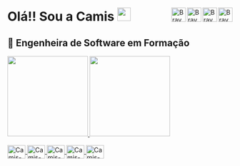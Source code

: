 #
<a href="mailto: cfdmelo@gmail.com">
  <img align="right" alt="Braydon's Email" width="32px" src="https://raw.githubusercontent.com/braydonwang/braydonwang/main/mail.png" />
</a>
<a href="https://www.linkedin.com/in/camila-freire-de-melo-11602a219">
  <img align="right" alt="Braydon's LinkedIn" width="32px" src="https://raw.githubusercontent.com/braydonwang/braydonwang/main/linkedin.svg" />
</a>
<a href="https://www.instagram.com/milaa_melo/">
  <img align="right" alt="Braydon's Instagram" width="32px" src="https://raw.githubusercontent.com/braydonwang/braydonwang/main/instagram.png" />
</a>
</a>
<a href="https://discord.com/users/CamilaMelo#7546">
  <img align="right" alt="Braydon's Discord" width="32px" src="https://raw.githubusercontent.com/braydonwang/braydonwang/main/discord.svg" />
</a>

# Olá!! Sou a Camis <img src="https://media.giphy.com/media/hvRJCLFzcasrR4ia7z/giphy.gif" width="30px">  
## 🌱 Engenheira de Software em Formação

<div>
  <a href="https://github.com/cfdmelo">
  <img height="180em" src="https://github-readme-stats.vercel.app/api?username=cfdmelo&show_icons=true&theme=dark&include_all_commits=true&count_public=true"/>
  <img height="180em" src="https://github-readme-stats.vercel.app/api/top-langs/?username=cfdmelo&layout=compact&langs_count=7&theme=dark"/>
</div>

  
<div style="display: inline_block"><br>
  <img align="center" alt="Camis-VsCode" height="30" width="40" src="https://cdn.jsdelivr.net/gh/devicons/devicon/icons/java/java-original.svg">
  <img align="center" alt="Camis-VsCode" height="30" width="40" src="https://cdn.jsdelivr.net/gh/devicons/devicon/icons/c/c-original.svg">
  <img align="center" alt="Camis-VsCode" height="30" width="40" src="https://cdn.jsdelivr.net/gh/devicons/devicon/icons/oracle/oracle-original.svg">
  <img align="center" alt="Camis-MySql" height="30" width="40" src="https://cdn.jsdelivr.net/gh/devicons/devicon/icons/mysql/mysql-original-wordmark.svg">
  <img align="center" alt="Camis-VsCode" height="30" width="40" src="https://cdn.jsdelivr.net/gh/devicons/devicon/icons/vscode/vscode-original.svg">
</div>


